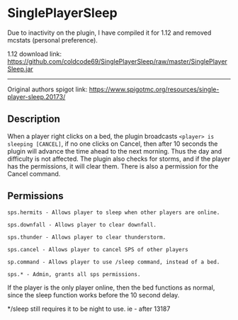 # SinglePlayerSleep

Due to inactivity on the plugin, I have compiled it for 1.12 and removed mcstats (personal preference).

1.12 download link: https://github.com/coldcode69/SinglePlayerSleep/raw/master/SinglePlayerSleep.jar

----

Original authors spigot link: https://www.spigotmc.org/resources/single-player-sleep.20173/

## Description

When a player right clicks on a bed, the plugin broadcasts `<player> is sleeping [CANCEL]`, if no one clicks on Cancel, then after 10 seconds the plugin will advance the time ahead to the next morning. Thus the day and difficulty is not affected. The plugin also checks for storms, and if the player has the permissions, it will clear them. There is also a permission for the Cancel command.

## Permissions

```
sps.hermits - Allows player to sleep when other players are online.

sps.downfall - Allows player to clear downfall.

sps.thunder - Allows player to clear thunderstorm.

sps.cancel - Allows player to cancel SPS of other players
    
sp.command - Allows player to use /sleep command, instead of a bed.

sps.* - Admin, grants all sps permissions.
```

If the player is the only player online, then the bed functions as normal, since the sleep function works before the 10 second delay.

\*/sleep still requires it to be night to use. ie - after 13187
